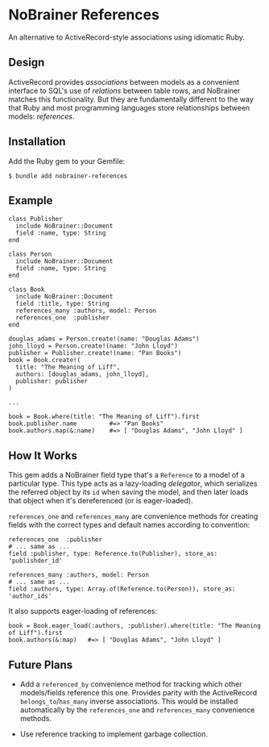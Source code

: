 # NoBrainer References

An alternative to ActiveRecord-style associations using idiomatic Ruby.

## Design

ActiveRecord provides _associations_ between models as a convenient interface to SQL's use of _relations_ between table rows, and NoBrainer matches this functionality.  But they are fundamentally different to the way that Ruby and most programming languages store relationships between models: _references_.

## Installation

Add the Ruby gem to your Gemfile:

    $ bundle add nobrainer-references

## Example

    class Publisher
      include NoBrainer::Document
      field :name, type: String
    end

    class Person
      include NoBrainer::Document
      field :name, type: String
    end

    class Book
      include NoBrainer::Document
      field :title, type: String
      references_many :authors, model: Person
      references_one  :publisher
    end

    douglas_adams = Person.create!(name: "Douglas Adams")
    john_lloyd = Person.create!(name: "John Lloyd")
    publisher = Publisher.create!(name: "Pan Books")
    book = Book.create!(
      title: "The Meaning of Liff",
      authors: [douglas_adams, john_lloyd],
      publisher: publisher
    )

    ...

    book = Book.where(title: "The Meaning of Liff").first
    book.publisher.name         #=> "Pan Books"
    book.authors.map(&:name)    #=> [ "Douglas Adams", "John Lloyd" ]

## How It Works

This gem adds a NoBrainer field type that's a `Reference` to a model of a particular type.  This type acts as a lazy-loading _delegator_, which serializes the referred object by its `id` when saving the model, and then later loads that object when it's dereferenced (or is eager-loaded).

`references_one` and `references_many` are convenience methods for creating fields with the correct types and default names according to convention: 

    references_one  :publisher
    # ... same as ...
    field :publisher, type: Reference.to(Publisher), store_as: 'publishder_id'

    references_many :authors, model: Person
    # ... same as ...
    field :authors, type: Array.of(Reference.to(Person)), store_as: 'author_ids'

It also supports eager-loading of references:

    book = Book.eager_load(:authors, :publisher).where(title: "The Meaning of Liff").first
    book.authors(&:map)   #=> [ "Douglas Adams", "John Lloyd" ]

## Future Plans

* Add a `referenced_by` convenience method for tracking which other models/fields reference this one.  Provides parity with the ActiveRecord `belongs_to`/`has_many` inverse associations.  This would be installed automatically by the `references_one` and `references_many` convenience methods.

* Use reference tracking to implement garbage collection.
